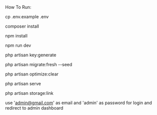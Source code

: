 How To Run:

cp .env.example .env

composer install

npm install

npm run dev

php artisan key:generate

php artisan migrate:fresh --seed

php artisan optimize:clear

php artisan serve

php artisan storage:link

use 'admin@gmail.com' as email and 'admin' as password for login and redirect to admin dashboard
